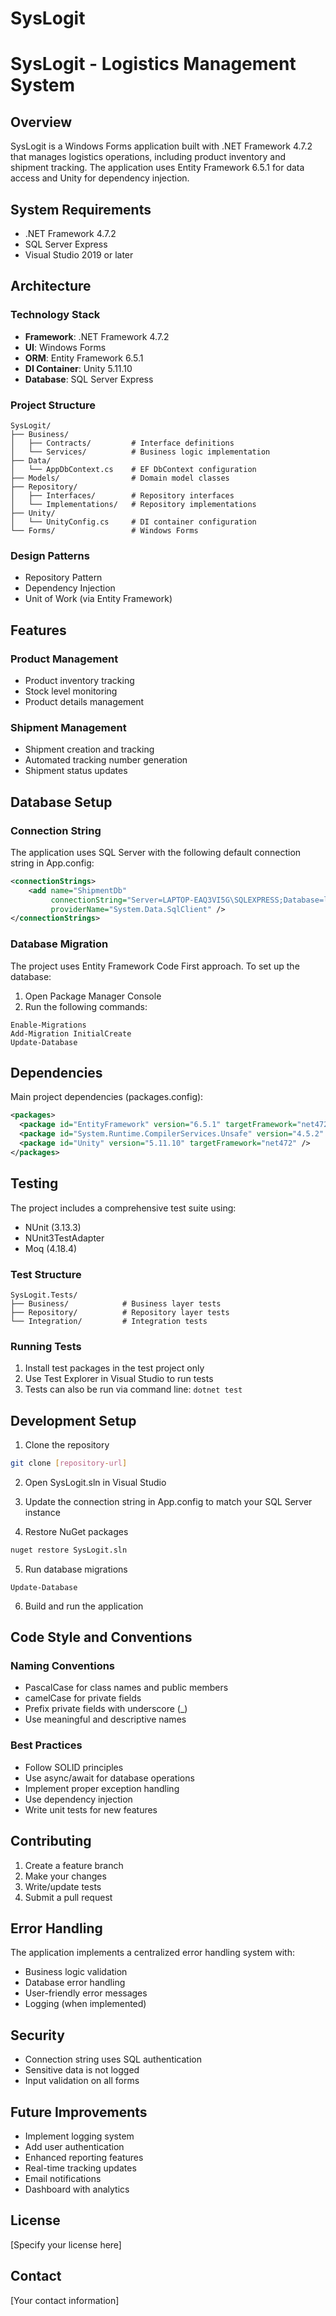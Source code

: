 # SysLogit

# SysLogit - Logistics Management System

## Overview
SysLogit is a Windows Forms application built with .NET Framework 4.7.2 that manages logistics operations, including product inventory and shipment tracking. The application uses Entity Framework 6.5.1 for data access and Unity for dependency injection.

## System Requirements
- .NET Framework 4.7.2
- SQL Server Express
- Visual Studio 2019 or later

## Architecture

### Technology Stack
- **Framework**: .NET Framework 4.7.2
- **UI**: Windows Forms
- **ORM**: Entity Framework 6.5.1
- **DI Container**: Unity 5.11.10
- **Database**: SQL Server Express

### Project Structure
```
SysLogit/
├── Business/
│   ├── Contracts/         # Interface definitions
│   └── Services/          # Business logic implementation
├── Data/
│   └── AppDbContext.cs    # EF DbContext configuration
├── Models/                # Domain model classes
├── Repository/           
│   ├── Interfaces/        # Repository interfaces
│   └── Implementations/   # Repository implementations
├── Unity/
│   └── UnityConfig.cs     # DI container configuration
└── Forms/                 # Windows Forms
```

### Design Patterns
- Repository Pattern
- Dependency Injection
- Unit of Work (via Entity Framework)

## Features

### Product Management
- Product inventory tracking
- Stock level monitoring
- Product details management

### Shipment Management
- Shipment creation and tracking
- Automated tracking number generation
- Shipment status updates

## Database Setup

### Connection String
The application uses SQL Server with the following default connection string in App.config:
```xml
<connectionStrings>
    <add name="ShipmentDb"
         connectionString="Server=LAPTOP-EAQ3VI5G\SQLEXPRESS;Database=logistic_dev;Uid=admin;Pwd=@dmin25;"
         providerName="System.Data.SqlClient" />
</connectionStrings>
```

### Database Migration
The project uses Entity Framework Code First approach. To set up the database:

1. Open Package Manager Console
2. Run the following commands:
```
Enable-Migrations
Add-Migration InitialCreate
Update-Database
```

## Dependencies
Main project dependencies (packages.config):
```xml
<packages>
  <package id="EntityFramework" version="6.5.1" targetFramework="net472" />
  <package id="System.Runtime.CompilerServices.Unsafe" version="4.5.2" targetFramework="net472" />
  <package id="Unity" version="5.11.10" targetFramework="net472" />
</packages>
```

## Testing
The project includes a comprehensive test suite using:
- NUnit (3.13.3)
- NUnit3TestAdapter
- Moq (4.18.4)

### Test Structure
```
SysLogit.Tests/
├── Business/            # Business layer tests
├── Repository/          # Repository layer tests
└── Integration/         # Integration tests
```

### Running Tests
1. Install test packages in the test project only
2. Use Test Explorer in Visual Studio to run tests
3. Tests can also be run via command line: `dotnet test`

## Development Setup

1. Clone the repository
```bash
git clone [repository-url]
```

2. Open SysLogit.sln in Visual Studio

3. Update the connection string in App.config to match your SQL Server instance

4. Restore NuGet packages
```bash
nuget restore SysLogit.sln
```

5. Run database migrations
```
Update-Database
```

6. Build and run the application

## Code Style and Conventions

### Naming Conventions
- PascalCase for class names and public members
- camelCase for private fields
- Prefix private fields with underscore (_)
- Use meaningful and descriptive names

### Best Practices
- Follow SOLID principles
- Use async/await for database operations
- Implement proper exception handling
- Use dependency injection
- Write unit tests for new features

## Contributing

1. Create a feature branch
2. Make your changes
3. Write/update tests
4. Submit a pull request

## Error Handling
The application implements a centralized error handling system with:
- Business logic validation
- Database error handling
- User-friendly error messages
- Logging (when implemented)

## Security
- Connection string uses SQL authentication
- Sensitive data is not logged
- Input validation on all forms

## Future Improvements
- Implement logging system
- Add user authentication
- Enhanced reporting features
- Real-time tracking updates
- Email notifications
- Dashboard with analytics

## License
[Specify your license here]

## Contact
[Your contact information]
